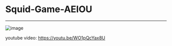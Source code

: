 # Squid-Game-AEIOU
-----------------------------------------------------------------
![image](https://github.com/NicasioTn/Squid-Game-AEIOU/assets/55986701/3a1f45ef-7f30-41dd-9c1b-9245835845f5)


youtube video: https://youtu.be/WO1pQcYax8U

